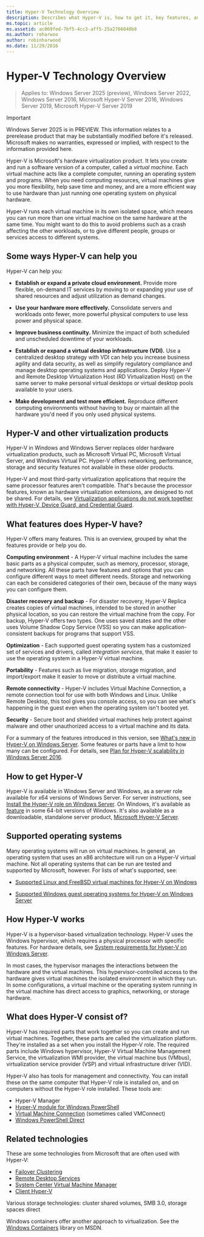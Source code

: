 ```yaml
---
title: Hyper-V Technology Overview
description: Describes what Hyper-V is, how to get it, key features, and common uses.
ms.topic: article
ms.assetid: ac069fed-7bf5-4cc3-aff5-25a2766040b8
ms.author: roharwoo
author: robinharwood
ms.date: 11/29/2016
---
```

# Hyper-V Technology Overview

>Applies to:  Windows Server 2025 (preview), Windows Server 2022, Windows Server 2016, Microsoft Hyper-V Server 2016, Windows Server 2019, Microsoft Hyper-V Server 2019

> [!IMPORTANT]
> Windows Server 2025 is in PREVIEW. This information relates to a prerelease product that may be substantially modified before it's released. Microsoft makes no warranties, expressed or implied, with respect to the information provided here.

Hyper-V is Microsoft's hardware virtualization product. It lets you create and run a software version of a computer, called a *virtual machine*. Each virtual machine acts like a complete computer, running an operating system and programs. When you need computing resources, virtual machines give you more flexibility, help save time and money, and are a more efficient way to use hardware than just running one operating system on physical hardware.

Hyper-V runs each virtual machine in its own isolated space, which means you can run more than one virtual machine on the same hardware at the same time. You might want to do this to avoid problems such as a crash affecting the other workloads, or to give different people, groups or services access to different systems.

## Some ways Hyper-V can help you

Hyper-V can help you:

- **Establish or expand a private cloud environment.** Provide more flexible, on-demand IT services by moving to or expanding your use of shared resources and adjust utilization as demand changes.

- **Use your hardware more effectively.** Consolidate servers and workloads onto fewer, more powerful physical computers to use less power and physical space.

- **Improve business continuity.** Minimize the impact of both scheduled and unscheduled downtime of your workloads.

- **Establish or expand a virtual desktop infrastructure (VDI).** Use a centralized desktop strategy with VDI can help you increase business agility and data security, as well as simplify regulatory compliance and manage desktop operating systems and applications. Deploy Hyper-V and Remote Desktop Virtualization Host (RD Virtualization Host) on the same server to make personal virtual desktops or virtual desktop pools available to your users.

- **Make development and test more efficient.** Reproduce different computing environments without having to buy or maintain all the hardware you'd need if you only used physical systems.

## Hyper-V and other virtualization products

Hyper-V in Windows and Windows Server replaces older hardware virtualization products, such as Microsoft Virtual PC, Microsoft Virtual Server, and Windows Virtual PC. Hyper-V offers networking, performance, storage and security features not available in these older products.

Hyper-V and most third-party virtualization applications that require the same processor features aren't compatible. That's because the processor features, known as hardware virtualization extensions, are designed to not be shared. For details, see [Virtualization applications do not work together with Hyper-V, Device Guard, and Credential Guard](https://support.microsoft.com/kb/3204980).

## What features does Hyper-V have?

Hyper-V offers many features. This is an overview, grouped by what the features provide or help you do.

**Computing environment** - A Hyper-V virtual machine includes the same basic parts as a physical computer, such as memory, processor, storage, and networking. All these parts have features and options that you can configure different ways to meet different needs. Storage and networking can each be considered categories of their own, because of the many ways you can configure them.

**Disaster recovery and backup** - For disaster recovery, Hyper-V Replica creates copies of virtual machines, intended to be stored in another physical location, so you can restore the virtual machine from the copy. For backup, Hyper-V offers two types. One uses saved states and the other uses Volume Shadow Copy Service (VSS) so you can make application-consistent backups for programs that support VSS.

**Optimization** - Each supported guest operating system has a customized set of services and drivers, called *integration services*, that make it easier to use the operating system in a Hyper-V virtual machine.

**Portability** - Features such as live migration, storage migration, and import/export make it easier to move or distribute a virtual machine.

**Remote connectivity** - Hyper-V includes Virtual Machine Connection, a remote connection tool for use with both Windows and Linux. Unlike Remote Desktop, this tool gives you console access, so you can see what's happening in the guest even when the operating system isn't booted yet.

**Security** - Secure boot and shielded virtual machines help protect against malware and other unauthorized access to a virtual machine and its data.

For a summary of the features introduced in this version, see [What's new in Hyper-V on Windows Server](What-s-new-in-Hyper-V-on-Windows.md). Some features or parts have a limit to how many can be configured. For details, see [Plan for Hyper-V scalability in Windows Server 2016](./plan/plan-hyper-v-scalability-in-windows-server.md).

## How to get Hyper-V

Hyper-V is available in Windows Server and Windows, as a server role available for x64 versions of Windows Server. For server instructions, see [Install the Hyper-V role on Windows Server](get-started/Install-the-Hyper-V-role-on-Windows-Server.md). On Windows, it's available as [feature](/virtualization/hyper-v-on-windows/index) in some 64-bit versions of Windows. It's also available as a downloadable, standalone server product, [Microsoft Hyper-V Server](https://www.microsoft.com/evalcenter/evaluate-hyper-v-server-2019).

## Supported operating systems

Many operating systems will run on virtual machines. In general, an operating system that uses an x86 architecture will run on a Hyper-V virtual machine. Not all operating systems that can be run are tested and supported by Microsoft, however. For lists of what's supported, see:

- [Supported Linux and FreeBSD virtual machines for Hyper-V on Windows](Supported-Linux-and-FreeBSD-virtual-machines-for-Hyper-V-on-Windows.md)

- [Supported Windows guest operating systems for Hyper-V on Windows Server](Supported-Windows-guest-operating-systems-for-Hyper-V-on-Windows.md)

## How Hyper-V works

Hyper-V is a hypervisor-based virtualization technology. Hyper-V uses the Windows hypervisor, which requires a physical processor with specific features. For hardware details, see [System requirements for Hyper-V on Windows Server](System-requirements-for-Hyper-V-on-Windows.md).

In most cases, the hypervisor manages the interactions between the hardware and the virtual machines. This hypervisor-controlled access to the hardware gives virtual machines the isolated environment in which they run. In some configurations, a virtual machine or the operating system running in the virtual machine has direct access to graphics, networking, or storage hardware.

## What does Hyper-V consist of?

Hyper-V has required parts that work together so you can create and run virtual machines. Together, these parts are called the virtualization platform. They're installed as a set when you install the Hyper-V role. The required parts include Windows hypervisor, Hyper-V Virtual Machine Management Service, the virtualization WMI provider, the virtual machine bus (VMbus), virtualization service provider (VSP) and virtual infrastructure driver (VID).

Hyper-V also has tools for management and connectivity. You can install these on the same computer that Hyper-V role is installed on, and on computers without the Hyper-V role installed. These tools are:

- Hyper-V Manager
- [Hyper-V module for Windows PowerShell](/powershell/module/hyper-v/index)
- [Virtual Machine Connection](./learn-more/hyper-v-virtual-machine-connect.md) \(sometimes called VMConnect\)
- [Windows PowerShell Direct](manage/Manage-Windows-virtual-machines-with-PowerShell-Direct.md)

## Related technologies

These are some technologies from Microsoft that are often used with Hyper-V:

- [Failover Clustering](../../failover-clustering/whats-new-in-failover-clustering.md)
- [Remote Desktop Services](../../remote/remote-desktop-services/remote-desktop-services-overview.md)
- [System Center Virtual Machine Manager](/system-center/vmm/overview)
- [Client Hyper-V](/virtualization/hyper-v-on-windows/index)

Various storage technologies: cluster shared volumes, SMB 3.0, storage spaces direct

Windows containers offer another approach to virtualization. See the [Windows Containers](/virtualization/windowscontainers/index) library on MSDN.
